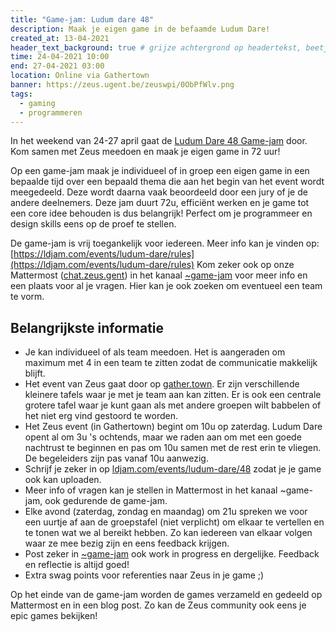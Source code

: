 ```yaml
---
title: "Game-jam: Ludum dare 48"
description: Maak je eigen game in de befaamde Ludum Dare!
created_at: 13-04-2021
header_text_background: true # grijze achtergrond op headertekst, beetje leesbaarder
time: 24-04-2021 10:00
end: 27-04-2021 03:00
location: Online via Gathertown
banner: https://zeus.ugent.be/zeuswpi/0ObPfWlv.png
tags:
  - gaming
  - programmeren
---
```


In het weekend van 24-27 april gaat de [Ludum Dare 48 Game-jam](https://ldjam.com/events/ludum-dare/48) door. Kom samen met Zeus meedoen en maak je eigen game in 72 uur!

Op een game-jam maak je individueel of in groep een eigen game in een bepaalde tijd over een bepaald thema die aan het begin van het event wordt meegedeeld. Deze wordt daarna vaak beoordeeld door een jury of je de andere deelnemers. Deze jam duurt 72u, efficiënt werken en je game tot een core idee behouden is dus belangrijk! Perfect om je programmeer en design skills eens op de proef te stellen.

De game-jam is vrij toegankelijk voor iedereen. Meer info kan je vinden op: [https://ldjam.com/events/ludum-dare/rules](https://ldjam.com/events/ludum-dare/rules)
Kom zeker ook op onze Mattermost ([chat.zeus.gent](https://chat.zeus.gent)) in het kanaal [~game-jam](https://mattermost.zeus.gent/zeus/channels/game-jam) voor meer info en een plaats voor al je vragen. Hier kan je ook zoeken om eventueel een team te vorm.

## Belangrijkste informatie
- Je kan individueel of als team meedoen. Het is aangeraden om maximum met 4 in een team te zitten zodat de communicatie makkelijk blijft.  
- Het event van Zeus gaat door op [gather.town](https://gather.town/app/JS21cqBEgQFi2qzy/zeus_doet_ludumdare-48). Er zijn verschillende kleinere tafels waar je met je team aan kan zitten. Er is ook een centrale grotere tafel waar je kunt gaan als met andere groepen wilt babbelen of het niet erg vind gestoord te worden.  
- Het Zeus event (in Gathertown) begint om 10u op zaterdag. Ludum Dare opent al om 3u 's ochtends, maar we raden aan om met een goede nachtrust te beginnen en pas om 10u samen met de rest erin te vliegen. De begeleiders zijn pas vanaf 10u aanwezig.  
- Schrijf je zeker in op [ldjam.com/events/ludum-dare/48](https://ldjam.com/events/ludum-dare/48) zodat je je game ook kan uploaden.  
- Meer info of vragen kan je stellen in Mattermost in het kanaal ~game-jam, ook gedurende de game-jam.  
- Elke avond (zaterdag, zondag en maandag) om 21u spreken we voor een uurtje af aan de groepstafel (niet verplicht) om elkaar te vertellen en te tonen wat we al bereikt hebben. Zo kan iedereen van elkaar volgen waar ze mee bezig zijn en eens feedback krijgen.  
- Post zeker in [~game-jam](https://mattermost.zeus.gent/zeus/channels/game-jam) ook work in progress en dergelijke. Feedback en reflectie is altijd goed!  
- Extra swag points voor referenties naar Zeus in je game ;)  

Op het einde van de game-jam worden de games verzameld en gedeeld op Mattermost en in een blog post. Zo kan de Zeus community ook eens je epic games bekijken!
